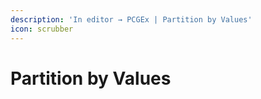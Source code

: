 ```yaml
---
description: 'In editor → PCGEx | Partition by Values'
icon: scrubber
---
```


# Partition by Values

